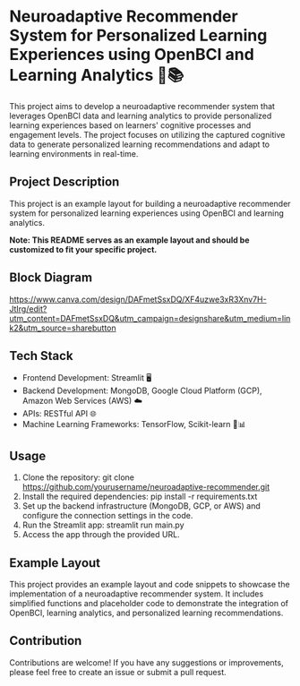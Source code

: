 # Neuroadaptive Recommender System for Personalized Learning Experiences using OpenBCI and Learning Analytics 🧠📚

This project aims to develop a neuroadaptive recommender system that leverages OpenBCI data and learning analytics to provide personalized learning experiences based on learners' cognitive processes and engagement levels. The project focuses on utilizing the captured cognitive data to generate personalized learning recommendations and adapt to learning environments in real-time.

## Project Description

This project is an example layout for building a neuroadaptive recommender system for personalized learning experiences using OpenBCI and learning analytics.

**Note: This README serves as an example layout and should be customized to fit your specific project.**


## Block Diagram

https://www.canva.com/design/DAFmetSsxDQ/XF4uzwe3xR3Xnv7H-JtIrg/edit?utm_content=DAFmetSsxDQ&utm_campaign=designshare&utm_medium=link2&utm_source=sharebutton


## Tech Stack

- Frontend Development: Streamlit 🖥️
- Backend Development: MongoDB, Google Cloud Platform (GCP), Amazon Web Services (AWS) ☁️
- APIs: RESTful API 🌐
- Machine Learning Frameworks: TensorFlow, Scikit-learn 🧠📊

## Usage

1. Clone the repository: git clone https://github.com/yourusername/neuroadaptive-recommender.git
2. Install the required dependencies: pip install -r requirements.txt
3. Set up the backend infrastructure (MongoDB, GCP, or AWS) and configure the connection settings in the code.
4. Run the Streamlit app: streamlit run main.py
5. Access the app through the provided URL.


## Example Layout

This project provides an example layout and code snippets to showcase the implementation of a neuroadaptive recommender system. It includes simplified functions and placeholder code to demonstrate the integration of OpenBCI, learning analytics, and personalized learning recommendations.

## Contribution

Contributions are welcome! If you have any suggestions or improvements, please feel free to create an issue or submit a pull request.
